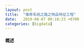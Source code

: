 ```yaml
---
layout: post
title:  "推荐系统之路之物品特征工程"
date:   2019-08-07 00:18:23 +0700
categories: [bigdata]
---
```


#### 概述
